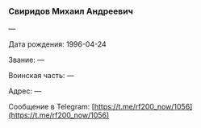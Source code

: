 ### Свиридов Михаил Андреевич

—

Дата рождения: 1996-04-24

Звание: —

Воинская часть: —

Адрес: —

Сообщение в Telegram: [https://t.me/rf200_now/1056](https://t.me/rf200_now/1056)
